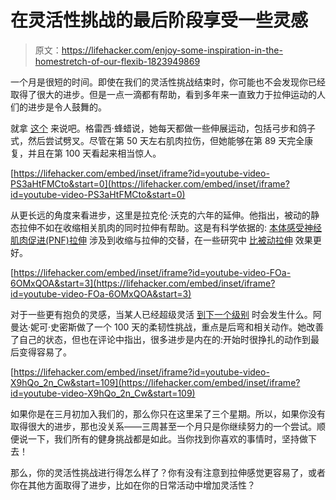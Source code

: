 # 在灵活性挑战的最后阶段享受一些灵感

> 原文：<https://lifehacker.com/enjoy-some-inspiration-in-the-homestretch-of-our-flexib-1823949869>

一个月是很短的时间。即使在我们的灵活性挑战结束时，你可能也不会发现你已经取得了很大的进步。但是一点一滴都有帮助，看到多年来一直致力于拉伸运动的人们的进步是令人鼓舞的。



就拿 [这个](https://www.youtube.com/watch?v=PS3aHtFMCto) 来说吧。格雷西·蜂蜡说，她每天都做一些伸展运动，包括弓步和鸽子式，然后尝试劈叉。尽管在第 50 天左右肌肉拉伤，但她能够在第 89 天完全康复，并且在第 100 天看起来相当惊人。

 [https://lifehacker.com/embed/inset/iframe?id=youtube-video-PS3aHtFMCto&start=0](https://lifehacker.com/embed/inset/iframe?id=youtube-video-PS3aHtFMCto&start=0) 

从更长远的角度来看进步，这里是拉克伦·沃克的六年的延伸。他指出，被动的静态拉伸不如在收缩相关肌肉的同时拉伸有帮助。这是有科学依据的: [本体感受神经肌肉促进(PNF)拉伸](http://www.stack.com/a/pnf-stretching) 涉及到收缩与拉伸的交替，在一些研究中 [比被动拉伸](https://www.ncbi.nlm.nih.gov/pubmed/29474101) 效果更好。

 [https://lifehacker.com/embed/inset/iframe?id=youtube-video-FOa-6OMxQOA&start=3](https://lifehacker.com/embed/inset/iframe?id=youtube-video-FOa-6OMxQOA&start=3) 

对于一些更有抱负的灵感，当某人已经超级灵活 [到下一个级别](https://www.youtube.com/watch?v=X9hQo_2n_Cw&t=109s) 时会发生什么。阿曼达·妮可·史密斯做了一个 100 天的柔韧性挑战，重点是后弯和相关动作。她改善了自己的状态，但也在评论中指出，很多进步是内在的:开始时很挣扎的动作到最后变得容易了。

 [https://lifehacker.com/embed/inset/iframe?id=youtube-video-X9hQo_2n_Cw&start=109](https://lifehacker.com/embed/inset/iframe?id=youtube-video-X9hQo_2n_Cw&start=109) 

如果你是在三月初加入我们的，那么你只在这里呆了三个星期。所以，如果你没有取得很大的进步，那也没关系——三周甚至一个月只是你继续努力的一个尝试。顺便说一下，我们所有的健身挑战都是如此。当你找到你喜欢的事情时，坚持做下去！

那么，你的灵活性挑战进行得怎么样了？你有没有注意到拉伸感觉更容易了，或者你在其他方面取得了进步，比如在你的日常活动中增加灵活性？